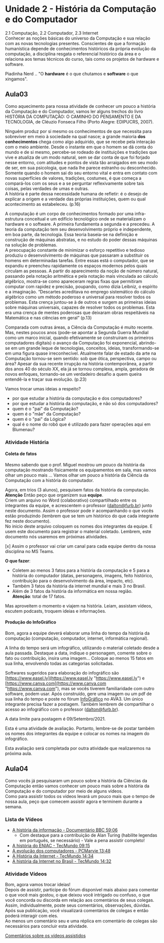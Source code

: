 # Unidade 2 - História da Computação e do Computador

2.1 Computação, 2.2 Computador, 2.3 Internet  
Conhecer as noções básicas do universo da Computação e sua relação com as novas tecnologias presentes. Conscientes de que a formação humanística depende de conhecimentos históricos da própria evolução da computação, a disciplina resgata o referencial histórico da área e o relaciona aos temas técnicos do curso, tais como os projetos de hardware e software.  

Piadinha Nerd .. "O **hardware** é o que chutamos e **software** o que xingamos".  

## Aula03

Como aquecimento para nossa atividade de conhecer um pouco a história da Computação e do Computador, vamos ler alguns trechos do livro HISTÓRIA DA COMPUTAÇÃO: O CAMINHO DO PENSAMENTO E DA TECNOLOGIA, de Cléuzio Fonseca Filho (Porto Alegre: EDIPUCRS, 2007).  

Ninguém produz por si mesmo os conhecimentos de que necessita para sobreviver em meio à sociedade na qual nasce; a grande maioria **dos conhecimentos** chega como algo adquirido, que se recebe pela interação com o meio ambiente. Desde o instante em que o homem se dá conta do mundo e de si mesmo, percebe-se rodeado de  instituições e tradições que vive e atualiza de um modo natural, sem se dar conta de que foi forjado nesse entorno, com atitudes e pontos de vista tão arraigados em seu modo de ser, em sua psicologia, que nada lhe parece estranho ou desconhecido. Somente quando o homem sai do seu entorno vital e entra em contato com novas superfícies de valores, tradições, costumes, é que começa a compará-los com os seus e a se perguntar reflexivamente sobre tais coisas, pelas verdades de umas e outras.  
A história é parte dessa necessidade humana de refletir: é o desejo de explicar a origem e a verdade das próprias instituições, quem ou qual acontecimento as estabeleceu. (p.16)  

A computação é um corpo de conhecimentos formado por uma infra-estrutura conceitual e um edifício tecnológico onde se materializam o hardware e o software. A primeira fundamenta a segunda e a precedeu. A teoria da computação tem seu desenvolvimento próprio e independente, em boa parte, da tecnologia. Essa teoria baseia-se na definição e construção de máquinas abstratas, e no estudo do poder dessas máquinas na solução de problemas.  
A preocupação constante de minimizar o esforço repetitivo e tedioso produziu o desenvolvimento de máquinas que passaram a substituir os homens em determinadas tarefas. Entre essas está o computador, que se expandiu e preencheu rapidamente os espaços modernos pelos quais circulam as pessoas. A partir do aparecimento da noção de número natural, passando pela notação aritmética e pela notação mais vinculada ao cálculo algébrico, mostra-se como apareceram regras fixas que permitiram computar com rapidez e precisão, poupando, como dizia Leibniz, o espírito e a imaginação. “Descartes acreditava no emprego sistemático do cálculo algébrico como um método poderoso e universal para resolver todos os problemas. Esta crença juntou-se à de outros e surgem as primeiras ideias sobre máquinas universais, capazes de resolver todos os problemas. Esta era uma crença de mentes poderosas que deixaram obras respeitáveis na Matemática e nas ciências em geral” (p.13)  

Comparada com outras áreas, a Ciência da Computação é muito recente. Mas, nestes poucos anos (pode-se apontar a Segunda Guerra Mundial como um marco inicial, quando efetivamente se construíram os primeiros computadores digitais) o avanço da Computação foi exponencial, abrindo-se em um grande leque de tecnologias, conceitos, ideias, transformando-se em uma figura quase irreconhecível. Atualmente falar de estado da arte na Computação tornou-se sem sentido: sob que ótica, perspectiva, campo ou área? Apesar da sua recente irrupção na história contemporânea, a partir dos anos 40 do século XX, ela já se tornou complexa, ampla, geradora de novos enfoques, tornando-se um verdadeiro desafio a quem queira entendê-la e traçar sua evolução. (p.23)  

Vamos trocar umas ideias a respeito?  

- por que estudar a história da computação e dos computadores? <!-- Para não repetir os mesmos erros passados. Podem até passar por erros novos, mas não passar pelos os mesmos. -->  
- por que estudar a história da computação, e não só dos computadores? <!-- A ciência vem antes do computador ... -->  
- quem é o "pai" da Computação? <!-- Alan Turing -->
- quem é o "mãe" da Computação? <!-- Ada Lovelace -->
- quem é o "pai" da Lógica? <!-- Aristóteles -->
- qual é o nome do robô que é utilizado para fazer operações aqui em Blumenau? <!--   Da Vince - O "nosso, em Blumenau" é controlado por um médico. Mas tem uma versão que fez um tipo de cirurgia totalmente autônomo -->  

### Atividade História

#### Coleta de fatos

Mesmo sabendo que o prof. Miguel mostrou um pouco da história da computação mostrando fisicamente os equipamentos em sala, mas vamos olhar um pouco mais ... Vamos olhar um pouco a história da Ciência da Computação com a história do computador.  

Agora, em trios (3 alunos), pesquisem fatos da história da computação.  
**Atenção** Então peço que organizem sua **equipe**.  
Criem um arquivo no Word (colaborativo) compartilhado entre os integrantes da equipe, e acrescentem o professor (dalton@furb.br) junto neste documento. Assim o professor pode ir acompanhando o que vocês estão produzindo (lembrem que se tem um histórico do que cada integrante fez neste documento).  
No inicio deste arquivo coloquem os nomes dos integrantes da equipe. E usem este documento para registrar o material coletado.  Lembrem, este documento nós usaremos em próximas atividades.  

[x] Assim o professor vai criar um canal para cada equipe dentro da nossa disciplina no MS Teams.  

**O que fazer**:

- Coletem ao menos 3 fatos para a história da computação e 5 para a história do computador (datas, personagens, imagens, feito histórico, contribuição para o desenvolvimento da área, impacto, etc).  
- Também 3 fatos da história da internet mundial e mais 3 no Brasil.  
- Além de 3 fatos da história da informática em nossa região.  
**Atenção**: total de 17 fatos.  

Mas aproveitem o momento e viajem na história. Leiam, assistam vídeos, escutem podcasts, troquem ideias e informações.  

<!-- [x]TODO:INICIO atualizar: deixar comentada está segunda parte do enunciado do trabalho, para eles primero pesquisarem os fatos acima e depois criarem a linha do tempo -->
#### Produção do InfoGráfico

Bom, agora a equipe deverá elaborar uma linha do tempo da história da computação (computação, computador, internet, informática regional).  

A linha do tempo será um infográfico, utilizando o material coletado desde a aula passada. Destaque a data, indique o personagem, comente sobre o fato ou contribuição, insira uma imagem... Coloque ao menos 15 fatos em sua linha, envolvendo todas as categorias solicitadas.  

Softwares sugeridos para elaboração do infográfico são [https://www.easel.ly](https://www.easel.ly "https://www.easel.ly") e [https://www.canva.com](https://www.canva.com "https://www.canva.com"), mas se vocês tiverem familiaridade com outro software, podem usar. Após construído, gere uma imagem ou um pdf de sua linha do tempo e poste no fórum [InfoGráfico](https://ava3.furb.br/mod/forum/view.php?id=513741 "InfoGráfico") no AVA3. Um único integrante precisa fazer a postagem. Também lembrem de compartilhar o acesso ao infográfico com o professor (dalton@furb.br).  

A data limite para postagem é 09/Setembro/2021.  

Esta é uma atividade de avaliação. Portanto, lembre-se de postar também os nomes dos integrantes da equipe e colocar os nomes na imagem do infográfico.  

Esta avaliação será completada por outra atividade que realizaremos na próxima aula.

<!-- 
Unidade 2: atividade
    Segue o link do enunciado da atividade: https://github.com/dalton-reis/disciplinaICNot/tree/main/Unidade2#atividade

O que deve ser feito até a próxima aula:
 - vocês criarem a equipe, compartilhar o documento entre os integrantes da equipe e com o professor;
 - dividirem qual fato histórico (dos 17 fatos) fica para qual aluno;
 - buscarem material sobre o seu fato escolhido.

E na próxima aula (sexta quem vem), faremos:
 - das 20:20~21:10 para vocês mostrarem para os integrantes da equipe o material pesquisado, e organizarem no documento;
 - das 21:10~22:00  cada equipe começa a montar o seu infográfico do material pesquisado.  

Bom final de semana.
-->

## Aula04

Como vocês já pesquisaram um pouco sobre a história da Ciências da Computação então vamos conhecer um pouco mais sobre a história da Computação e do computador por meio de alguns vídeos.  
Como para assistir todos os vídeos levará um pouco mais que o tempo de nossa aula, peço que comecem assistir agora e terminem durante a semana.  

### Lista de Vídeos

- [A história da informação - Documentário BBC 59:06](<https://www.youtube.com/watch?v=ppNCQ5cC5uA&feature=youtu.be> "A história da informação - Documentário BBC")  
  - Com destaque para a contribuição de Alan Turing (habilite legendas em português, se necessário) - Vale a pena assistir completo!  
- [A história do ENIAC - TecMundo 09:15](<https://www.youtube.com/watch?v=dy0wpDfnpzo> "A história do ENIAC - TecMundo")  
- [A evolução dos computadores - PCMarvie 13:48](<https://www.youtube.com/watch?v=mFdUqqwzbVs> "[A evolução dos computadores - PCMarvie")  
- [A História da Internet - TecMundo 14:34](<https://www.youtube.com/watch?v=pKxWPo73pX0> "A História da Internet - TecMundo")  
- [A história da Internet no Brasil - TecMundo 14:32](<https://www.youtube.com/watch?v=k_inQhpKprg> "A história da Internet no Brasil - TecMundo")  

### Atividade Vídeos

Bom, agora vamos trocar ideias!  
Depois de assistir, participe do fórum disponível mais abaixo para comentar o que você mais gostou, o que deixou você intrigado ou confuso, o que você concorda ou discorda em relação aos comentários de seus colegas.  
Assim, individualmente, poste seus comentários, observações, dúvidas. Após sua publicação, você visualizará comentários de colegas e então poderá interagir com eles.  
Ao menos um comentário seu e uma réplica em comentário de colegas são necessários para concluir esta atividade.  

[Comentários sobre os vídeos assistidos](<https://ava3.furb.br/mod/assign/view.php?id=837704> "Comentários sobre os vídeos assistidos")  
